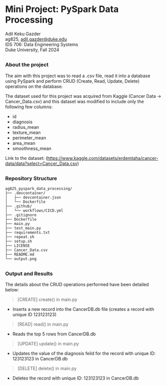 
# Mini Project: PySpark Data Processing
Adil Keku Gazder <br>
ag825, adil.gazder@duke.edu <br>
IDS 706: Data Engineering Systems <br>
Duke University, Fall 2024 <br>
##

### About the project

The aim with this project was to read a .csv file, read it into a database using PySpark and perform CRUD (Create, Read, Update, Delete) operations on the database. 

The dataset used for this project was acquired from Kaggle (Cancer Data -> Cancer_Data.csv) and this dataset was modified to include only the following few columns:
- id
- diagnosis
- radius_mean
- texture_mean
- perimeter_mean
- area_mean
- smoothness_mean

Link to the dataset: (https://www.kaggle.com/datasets/erdemtaha/cancer-data/data?select=Cancer_Data.csv)


##
### Repository Structure


```
ag825_pyspark_data_processing/
├── .devcontainer/
│   ├── devcontainer.json
│   └── Dockerfile
├── .github/
│   └── workflows/CICD.yml
├── .gitignore
├── Dockerfile
├── main.py
├── test_main.py
├── requirements.txt
├── repeat.sh
├── setup.sh
├── LICENSE
├── Cancer_Data.csv
├── README.md
└── output.png
```

##
### Output and Results

The details about the CRUD operations performed have been detailed below:

> [CREATE] create() in main.py
    
- Inserts a new record into the CancerDB.db file (creates a record with unique ID 123123123)

>  [READ] read() in main.py
- Reads the top 5 rows from CancerDB.db
    
>  [UPDATE] update() in main.py

- Updates the value of the diagnosis feild for the record with unique ID: 123123123 in CancerDB.db

> [DELETE] delete() in main.py

- Deletes the record with unique ID: 123123123 in CancerDB.db
